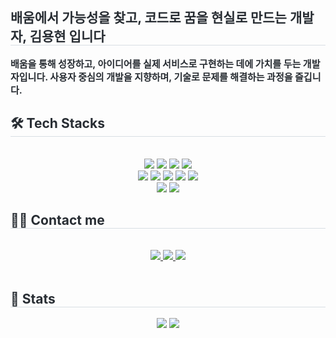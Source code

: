 <div align= "center">
    <div style="text-align: left;"> 
    <h2 style="border-bottom: 1px solid #d8dee4; color: #282d33;"> 배움에서 가능성을 찾고, 코드로 꿈을 현실로 만드는 개발자, 김용현 입니다 </h2>  
    <div style="font-weight: 700; font-size: 15px; text-align: left; color: #282d33;"> 배움을 통해 성장하고, 아이디어를 실제 서비스로 구현하는 데에 가치를 두는 개발자입니다. 사용자 중심의 개발을 지향하며, 기술로 문제를 해결하는 과정을 즐깁니다.</div> 
    </div>
    <div style="text-align: left;">
    <h2 style="border-bottom: 1px solid #d8dee4; color: #282d33;"> 🛠️ Tech Stacks </h2> <br> 
    <div  align= "center"> 
          <img src="https://img.shields.io/badge/Docker-2496ED?style=for-the-badge&logo=Docker&logoColor=white">
          <img src="https://img.shields.io/badge/Figma-F24E1E?style=for-the-badge&logo=Figma&logoColor=white">
          <img src="https://img.shields.io/badge/Firebase-FFCA28?style=for-the-badge&logo=Firebase&logoColor=white">
          <img src="https://img.shields.io/badge/Git-F05032?style=for-the-badge&logo=Git&logoColor=white">
          <br/><img src="https://img.shields.io/badge/Github-181717?style=for-the-badge&logo=Github&logoColor=white">
          <img src="https://img.shields.io/badge/Java-007396?style=for-the-badge&logo=Java&logoColor=white">
          <img src="https://img.shields.io/badge/Linux-FCC624?style=for-the-badge&logo=Linux&logoColor=white">
          <img src="https://img.shields.io/badge/MySQL-4479A1?style=for-the-badge&logo=MySQL&logoColor=white">
          <img src="https://img.shields.io/badge/Notion-000000?style=for-the-badge&logo=Notion&logoColor=white">
          <br/><img src="https://img.shields.io/badge/Spring-6DB33F?style=for-the-badge&logo=Spring&logoColor=white">
          <img src="https://img.shields.io/badge/Kotlin-2496ED?style=for-the-badge&logo=Kotlin&logoColor=white">
          </div>
    </div>
    <div style="text-align: left;">
    <h2 style="border-bottom: 1px solid #d8dee4; color: #282d33;"> 🧑‍💻 Contact me </h2> <br> 
    <div align= "center"> <a href=https://www.instagram.com/ssh_jjeon/> <img src="https://img.shields.io/badge/Instagram-E4405F?style=for-the-badge&logo=Instagram&logoColor=white&link=https://www.instagram.com/y0nghyun/"> </a>
         <a href=https://bronzed-chamomile-e9d.notion.site/1baa45281f6580a48ccdd65fff13f507> <img src="https://img.shields.io/badge/Notion-000000?style=for-the-badge&logo=Notion&logoColor=white&link=https://bronzed-chamomile-e9d.notion.site/1baa45281f6580a48ccdd65fff13f507"> </a>
         <a href=mailto:dydgus0831@gmail.com> <img src="https://img.shields.io/badge/Gmail-EA4335?style=for-the-badge&logo=Gmail&logoColor=white&link=mailto:dydgus0831@gmail.com"> </a>
          </div>  <br> 
    <div align= "center">  </div> 
    </div>
    <div style="text-align: left;"> 
    <h2 style="border-bottom: 1px solid #d8dee4; color: #282d33;"> 🏅 Stats </h2> <div align= "center"> <img src="https://github-readme-stats.vercel.app/api?username=y0nghyun&bg_color=180,00000000,00000000&title_color=000000&text_color=000000"
         /> <img src="https://github-readme-stats.vercel.app/api/top-langs/?username=nangdev&layout=compact&bg_color=180,00000000,00000000&title_color=000000&text_color=000000"
           /> </div> 
    </div>
    
